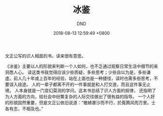 ﻿---
layout: post
title:  "冰鉴"
date:   2018-08-13 12:59:49 +0800
categories: Book
tags: Book
img: http://or4d8nhvk.bkt.clouddn.com/18-8-28/17119381.jpg
author: DND
---

文正公写的识人相面的书，读来很有意思。

《冰鉴》主要以人的形貌来判断一个人如何，也不乏通过观察日常生活中细节的来洞悉人心。
读这类书我觉得应该少些质疑，多些思考；少些自以为是，多些谦虚。前人几十年或上百年的经验，站在上面也是一种捷径，读时也需多些思考，不要误入歧途。
人的一辈子都离不开的一件事就是和人打交道，而且这件事无止境，
人本身就是一门变幻莫测的学问。这本书总结了识人方面的规律，
还指明了为人方面的方向，给社会中纷繁复杂的人际交往做出了很有益的指导。
一个人好的形貌固然重要，但是文正公依旧说道：“蟾蜍裹沙而不行，於菟腾风而万里。士各有志，不相及也。”




